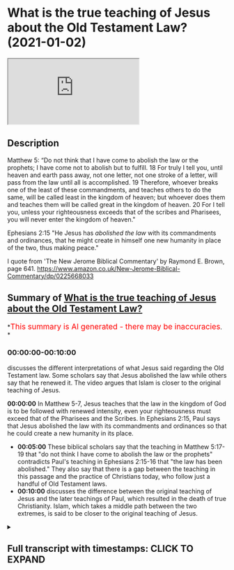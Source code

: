 # What is the true teaching of Jesus about the Old Testament Law? (2021-01-02)

<iframe loading='lazy' allow='autoplay' src='https://www.youtube.com/embed/yhJ_0dVmAEc'></iframe>

## Description

Matthew 5:
“Do not think that I have come to abolish the law or the prophets; I have come not to abolish but to fulfill. 18 For truly I tell you, until heaven and earth pass away, not one letter, not one stroke of a letter, will pass from the law until all is accomplished. 19 Therefore, whoever breaks one of the least of these commandments, and teaches others to do the same, will be called least in the kingdom of heaven; but whoever does them and teaches them will be called great in the kingdom of heaven. 20 For I tell you, unless your righteousness exceeds that of the scribes and Pharisees, you will never enter the kingdom of heaven."

Ephesians 2:15
"He Jesus has *abolished the law* with its commandments and ordinances, that he might create in himself one new humanity in place of the two, thus making peace."

I quote from 'The New Jerome Biblical Commentary' by Raymond E. Brown, page 641. <https://www.amazon.co.uk/New-Jerome-Biblical-Commentary/dp/0225668033>

## Summary of [What is the true teaching of Jesus about the Old Testament Law?](https://www.youtube.com/watch?v=yhJ_0dVmAEc)

*<span style="color:red; font-size:125%">This summary is AI generated - there may be inaccuracies</span>. *

### <a onclick="modifyYTiframeseektime('0')">00:00:00-00:10:00</a>

 discusses the different interpretations of what Jesus said regarding the Old Testament law. Some scholars say that Jesus abolished the law while others say that he renewed it. The video argues that Islam is closer to the original teaching of Jesus.

**<a onclick="modifyYTiframeseektime('0')">00:00:00</a>** In Matthew 5-7, Jesus teaches that the law in the kingdom of God is to be followed with renewed intensity, even your righteousness must exceed that of the Pharisees and the Scribes. In Ephesians 2:15, Paul says that Jesus abolished the law with its commandments and ordinances so that he could create a new humanity in its place.

* **<a onclick="modifyYTiframeseektime('300')">00:05:00</a>** These biblical scholars say that the teaching in Matthew 5:17-19 that "do not think I have come to abolish the law or the prophets" contradicts Paul's teaching in Ephesians 2:15-16 that "the law has been abolished." They also say that there is a gap between the teaching in this passage and the practice of Christians today, who follow just a handful of Old Testament laws.
* **<a onclick="modifyYTiframeseektime('600')">00:10:00</a>** discusses the difference between the original teaching of Jesus and the later teachings of Paul, which resulted in the death of true Christianity. Islam, which takes a middle path between the two extremes, is said to be closer to the original teaching of Jesus.

<details><summary><h2>Full transcript with timestamps: CLICK TO EXPAND</h2></summary>

<a onclick="modifyYTiframeseektime('1')">0:00:01</a> hello and in this episode i want to ask  
<a onclick="modifyYTiframeseektime('4')">0:00:04</a> what is the true teaching of jesus  
<a onclick="modifyYTiframeseektime('7')">0:00:07</a> about the law the jewish lord this  
<a onclick="modifyYTiframeseektime('10')">0:00:10</a> is also called the torah which  
<a onclick="modifyYTiframeseektime('14')">0:00:14</a> was revealed to moses on mount sinai  
<a onclick="modifyYTiframeseektime('17')">0:00:17</a> containing  
<a onclick="modifyYTiframeseektime('18')">0:00:18</a> 613 commandments of the law  
<a onclick="modifyYTiframeseektime('21')">0:00:21</a> and of course jews have looked to to  
<a onclick="modifyYTiframeseektime('23')">0:00:23</a> this uh to obey these commandments  
<a onclick="modifyYTiframeseektime('25')">0:00:25</a> ever since then and what did jesus teach  
<a onclick="modifyYTiframeseektime('28')">0:00:28</a> about  
<a onclick="modifyYTiframeseektime('28')">0:00:28</a> obedience to the the laws because  
<a onclick="modifyYTiframeseektime('31')">0:00:31</a> today's christians  
<a onclick="modifyYTiframeseektime('32')">0:00:32</a> uh obey very few if any of them perhaps  
<a onclick="modifyYTiframeseektime('35')">0:00:35</a> the ten commandments maybe  
<a onclick="modifyYTiframeseektime('36')">0:00:36</a> uh but certainly not all 613  
<a onclick="modifyYTiframeseektime('40')">0:00:40</a> and also uh after looking at what jesus  
<a onclick="modifyYTiframeseektime('42')">0:00:42</a> taught i want to look at what paul  
<a onclick="modifyYTiframeseektime('44')">0:00:44</a> taught in the new testament  
<a onclick="modifyYTiframeseektime('46')">0:00:46</a> and then briefly consider what the quran  
<a onclick="modifyYTiframeseektime('48')">0:00:48</a> has to say  
<a onclick="modifyYTiframeseektime('49')">0:00:49</a> about the matter so if we look at the  
<a onclick="modifyYTiframeseektime('51')">0:00:51</a> gospel of matthew  
<a onclick="modifyYTiframeseektime('53')">0:00:53</a> chapter 5 jesus is presented  
<a onclick="modifyYTiframeseektime('56')">0:00:56</a> as teaching the following verse 17  
<a onclick="modifyYTiframeseektime('59')">0:00:59</a> onwards  
<a onclick="modifyYTiframeseektime('61')">0:01:01</a> do not think that i have come to abolish  
<a onclick="modifyYTiframeseektime('63')">0:01:03</a> the law  
<a onclick="modifyYTiframeseektime('64')">0:01:04</a> or the prophets i have not come to  
<a onclick="modifyYTiframeseektime('66')">0:01:06</a> abolish but to fulfill  
<a onclick="modifyYTiframeseektime('69')">0:01:09</a> for i for truly i tell you until heaven  
<a onclick="modifyYTiframeseektime('71')">0:01:11</a> and earth pass away  
<a onclick="modifyYTiframeseektime('73')">0:01:13</a> not one letter not one stroke of a  
<a onclick="modifyYTiframeseektime('76')">0:01:16</a> letter  
<a onclick="modifyYTiframeseektime('76')">0:01:16</a> will pass from the law until all is  
<a onclick="modifyYTiframeseektime('79')">0:01:19</a> accomplished  
<a onclick="modifyYTiframeseektime('80')">0:01:20</a> therefore whoever breaks one of the  
<a onclick="modifyYTiframeseektime('83')">0:01:23</a> least of these commandments  
<a onclick="modifyYTiframeseektime('84')">0:01:24</a> and teaches others to do the same will  
<a onclick="modifyYTiframeseektime('87')">0:01:27</a> be called  
<a onclick="modifyYTiframeseektime('88')">0:01:28</a> least in the kingdom of heaven but  
<a onclick="modifyYTiframeseektime('91')">0:01:31</a> whoever does them  
<a onclick="modifyYTiframeseektime('92')">0:01:32</a> and teaches them will be called great in  
<a onclick="modifyYTiframeseektime('94')">0:01:34</a> the kingdom of heaven  
<a onclick="modifyYTiframeseektime('96')">0:01:36</a> for i tell you unless your righteousness  
<a onclick="modifyYTiframeseektime('99')">0:01:39</a> exceeds that of the scribes  
<a onclick="modifyYTiframeseektime('101')">0:01:41</a> and pharisees you will never enter the  
<a onclick="modifyYTiframeseektime('104')">0:01:44</a> kingdom of heaven  
<a onclick="modifyYTiframeseektime('106')">0:01:46</a> now this passage is in the famous sermon  
<a onclick="modifyYTiframeseektime('110')">0:01:50</a> on the mount in matthew's gospel that's  
<a onclick="modifyYTiframeseektime('112')">0:01:52</a> matthew 5 through  
<a onclick="modifyYTiframeseektime('113')">0:01:53</a> to 7. so it seems pretty clear there  
<a onclick="modifyYTiframeseektime('115')">0:01:55</a> that the law  
<a onclick="modifyYTiframeseektime('116')">0:01:56</a> in the kingdom of god is to be followed  
<a onclick="modifyYTiframeseektime('119')">0:01:59</a> with a renewed intensity  
<a onclick="modifyYTiframeseektime('121')">0:02:01</a> even your righteousness must exceed that  
<a onclick="modifyYTiframeseektime('122')">0:02:02</a> of the pharisees and the scribes  
<a onclick="modifyYTiframeseektime('125')">0:02:05</a> and until heaven until the physical  
<a onclick="modifyYTiframeseektime('127')">0:02:07</a> passing away of the universe  
<a onclick="modifyYTiframeseektime('129')">0:02:09</a> itself not one jot or tittle  
<a onclick="modifyYTiframeseektime('132')">0:02:12</a> uh in the uh more more literal english  
<a onclick="modifyYTiframeseektime('135')">0:02:15</a> will pass  
<a onclick="modifyYTiframeseektime('136')">0:02:16</a> from the law itself so this means you  
<a onclick="modifyYTiframeseektime('139')">0:02:19</a> know for christians  
<a onclick="modifyYTiframeseektime('140')">0:02:20</a> or disciples of jesus you must obey the  
<a onclick="modifyYTiframeseektime('142')">0:02:22</a> law  
<a onclick="modifyYTiframeseektime('144')">0:02:24</a> now at the end of jesus ministry uh in  
<a onclick="modifyYTiframeseektime('146')">0:02:26</a> his last  
<a onclick="modifyYTiframeseektime('147')">0:02:27</a> uh recorded sermon to the crowds  
<a onclick="modifyYTiframeseektime('150')">0:02:30</a> according to matthew's gospel  
<a onclick="modifyYTiframeseektime('152')">0:02:32</a> this is matthew 23  
<a onclick="modifyYTiframeseektime('155')">0:02:35</a> jesus had this to say as well about the  
<a onclick="modifyYTiframeseektime('157')">0:02:37</a> law  
<a onclick="modifyYTiframeseektime('159')">0:02:39</a> jesus said to the said to the crowds and  
<a onclick="modifyYTiframeseektime('162')">0:02:42</a> to his disciples  
<a onclick="modifyYTiframeseektime('163')">0:02:43</a> the scribes and the pharisees sit on  
<a onclick="modifyYTiframeseektime('166')">0:02:46</a> moses's seat  
<a onclick="modifyYTiframeseektime('168')">0:02:48</a> that means they um they teach the law  
<a onclick="modifyYTiframeseektime('172')">0:02:52</a> therefore do whatever they teach you  
<a onclick="modifyYTiframeseektime('175')">0:02:55</a> and follow it but do not do as they do  
<a onclick="modifyYTiframeseektime('178')">0:02:58</a> for they do not practice what they  
<a onclick="modifyYTiframeseektime('180')">0:03:00</a> preach so here jesus is endorsing the  
<a onclick="modifyYTiframeseektime('182')">0:03:02</a> pharisees interpretation of the torah  
<a onclick="modifyYTiframeseektime('185')">0:03:05</a> and his disciples should follow their  
<a onclick="modifyYTiframeseektime('187')">0:03:07</a> teaching but of course their practice is  
<a onclick="modifyYTiframeseektime('189')">0:03:09</a> hypocritical they they're double  
<a onclick="modifyYTiframeseektime('190')">0:03:10</a> standard  
<a onclick="modifyYTiframeseektime('191')">0:03:11</a> so you don't do that but you practice  
<a onclick="modifyYTiframeseektime('193')">0:03:13</a> and follow what they teach  
<a onclick="modifyYTiframeseektime('195')">0:03:15</a> and then later in the same sermon in  
<a onclick="modifyYTiframeseektime('197')">0:03:17</a> verse 23 jesus  
<a onclick="modifyYTiframeseektime('199')">0:03:19</a> says woe to you scribes and pharisees  
<a onclick="modifyYTiframeseektime('202')">0:03:22</a> hypocrites for you tithe mint dil and  
<a onclick="modifyYTiframeseektime('205')">0:03:25</a> cumin  
<a onclick="modifyYTiframeseektime('206')">0:03:26</a> and have neglected the weightier matters  
<a onclick="modifyYTiframeseektime('209')">0:03:29</a> of the law  
<a onclick="modifyYTiframeseektime('209')">0:03:29</a> justice mercy and faith it is these  
<a onclick="modifyYTiframeseektime('213')">0:03:33</a> you ought to have practiced without  
<a onclick="modifyYTiframeseektime('216')">0:03:36</a> neglecting  
<a onclick="modifyYTiframeseektime('217')">0:03:37</a> the others so here we have the law is  
<a onclick="modifyYTiframeseektime('220')">0:03:40</a> interpreted by in a typical rabbinic  
<a onclick="modifyYTiframeseektime('221')">0:03:41</a> fashion jesus emphasizing some  
<a onclick="modifyYTiframeseektime('223')">0:03:43</a> principles of the torah  
<a onclick="modifyYTiframeseektime('225')">0:03:45</a> over others but he does say don't  
<a onclick="modifyYTiframeseektime('228')">0:03:48</a> neglect the others  
<a onclick="modifyYTiframeseektime('229')">0:03:49</a> so there's no sense here that anything  
<a onclick="modifyYTiframeseektime('231')">0:03:51</a> in the law has been abolished or in any  
<a onclick="modifyYTiframeseektime('233')">0:03:53</a> way  
<a onclick="modifyYTiframeseektime('234')">0:03:54</a> nullified or abrogated at all  
<a onclick="modifyYTiframeseektime('237')">0:03:57</a> um so that's jesus  
<a onclick="modifyYTiframeseektime('240')">0:04:00</a> so let's turn now to paul and see what  
<a onclick="modifyYTiframeseektime('244')">0:04:04</a> he has to say  
<a onclick="modifyYTiframeseektime('245')">0:04:05</a> about the law now paul has a lot to say  
<a onclick="modifyYTiframeseektime('247')">0:04:07</a> on the law in romans particularly in  
<a onclick="modifyYTiframeseektime('249')">0:04:09</a> galatians and  
<a onclick="modifyYTiframeseektime('250')">0:04:10</a> here and there everywhere and there's a  
<a onclick="modifyYTiframeseektime('252')">0:04:12</a> lot of scholarly  
<a onclick="modifyYTiframeseektime('253')">0:04:13</a> argument and controversy about how to  
<a onclick="modifyYTiframeseektime('255')">0:04:15</a> interpret what he means  
<a onclick="modifyYTiframeseektime('257')">0:04:17</a> but i i want to focus on a particular  
<a onclick="modifyYTiframeseektime('259')">0:04:19</a> passage which i think is unambiguous  
<a onclick="modifyYTiframeseektime('262')">0:04:22</a> in paul's letter to the ephesians  
<a onclick="modifyYTiframeseektime('264')">0:04:24</a> chapter 2  
<a onclick="modifyYTiframeseektime('265')">0:04:25</a> verse 15.  
<a onclick="modifyYTiframeseektime('268')">0:04:28</a> where he says about jesus he has  
<a onclick="modifyYTiframeseektime('271')">0:04:31</a> abolished the law  
<a onclick="modifyYTiframeseektime('272')">0:04:32</a> with its commandments and ordinances so  
<a onclick="modifyYTiframeseektime('275')">0:04:35</a> that he might  
<a onclick="modifyYTiframeseektime('276')">0:04:36</a> create in himself one new humanity in  
<a onclick="modifyYTiframeseektime('279')">0:04:39</a> place of the two  
<a onclick="modifyYTiframeseektime('280')">0:04:40</a> thus making peace and so on he's talking  
<a onclick="modifyYTiframeseektime('283')">0:04:43</a> here about how  
<a onclick="modifyYTiframeseektime('285')">0:04:45</a> the the dividing war as you would see it  
<a onclick="modifyYTiframeseektime('287')">0:04:47</a> between jew and gentile has been broken  
<a onclick="modifyYTiframeseektime('289')">0:04:49</a> down or destroyed this barrier has gone  
<a onclick="modifyYTiframeseektime('292')">0:04:52</a> but the point here  
<a onclick="modifyYTiframeseektime('293')">0:04:53</a> for our purposes he has abolished the  
<a onclick="modifyYTiframeseektime('296')">0:04:56</a> law with its commandment and ordinances  
<a onclick="modifyYTiframeseektime('299')">0:04:59</a> this is the mirror image the polar  
<a onclick="modifyYTiframeseektime('301')">0:05:01</a> opposite of what jesus says do not think  
<a onclick="modifyYTiframeseektime('303')">0:05:03</a> i have come to abolish the law  
<a onclick="modifyYTiframeseektime('305')">0:05:05</a> paul says he has come to abolish the law  
<a onclick="modifyYTiframeseektime('307')">0:05:07</a> you you couldn't get it as  
<a onclick="modifyYTiframeseektime('309')">0:05:09</a> uh contrast and contradiction between  
<a onclick="modifyYTiframeseektime('313')">0:05:13</a> matthews jesus um what paul teaches in  
<a onclick="modifyYTiframeseektime('316')">0:05:16</a> ephesians before i come to uh what the  
<a onclick="modifyYTiframeseektime('320')">0:05:20</a> quran  
<a onclick="modifyYTiframeseektime('321')">0:05:21</a> might say on this i just want to share  
<a onclick="modifyYTiframeseektime('323')">0:05:23</a> with you what  
<a onclick="modifyYTiframeseektime('325')">0:05:25</a> um top biblical scholars uh have said or  
<a onclick="modifyYTiframeseektime('328')">0:05:28</a> some top biblical scholars have said  
<a onclick="modifyYTiframeseektime('329')">0:05:29</a> about this very problem  
<a onclick="modifyYTiframeseektime('331')">0:05:31</a> and i want to reference this huge tome  
<a onclick="modifyYTiframeseektime('334')">0:05:34</a> it's called the new jerome biblical  
<a onclick="modifyYTiframeseektime('336')">0:05:36</a> commentary  
<a onclick="modifyYTiframeseektime('337')">0:05:37</a> edited by raymond brown and others this  
<a onclick="modifyYTiframeseektime('339')">0:05:39</a> is actually from my student days at  
<a onclick="modifyYTiframeseektime('341')">0:05:41</a> university  
<a onclick="modifyYTiframeseektime('343')">0:05:43</a> this is a text that i used now this is  
<a onclick="modifyYTiframeseektime('345')">0:05:45</a> not any old commentary  
<a onclick="modifyYTiframeseektime('348')">0:05:48</a> this is a roman catholic commentary and  
<a onclick="modifyYTiframeseektime('350')">0:05:50</a> it contains uh  
<a onclick="modifyYTiframeseektime('352')">0:05:52</a> on the uh inside cover the imprimiter  
<a onclick="modifyYTiframeseektime('355')">0:05:55</a> and primitive is an official declaration  
<a onclick="modifyYTiframeseektime('357')">0:05:57</a> by the roman catholic church  
<a onclick="modifyYTiframeseektime('359')">0:05:59</a> that this is a prude for publication so  
<a onclick="modifyYTiframeseektime('361')">0:06:01</a> this is an official roman catholic  
<a onclick="modifyYTiframeseektime('363')">0:06:03</a> doctrine uh document and on the uh in  
<a onclick="modifyYTiframeseektime('366')">0:06:06</a> the contents page  
<a onclick="modifyYTiframeseektime('368')">0:06:08</a> it has a forward two forwards by two  
<a onclick="modifyYTiframeseektime('371')">0:06:11</a> cardinals of the church so they're the  
<a onclick="modifyYTiframeseektime('373')">0:06:13</a> highest authorities in the church  
<a onclick="modifyYTiframeseektime('375')">0:06:15</a> under the pope cardinal uh martini  
<a onclick="modifyYTiframeseektime('378')">0:06:18</a> and cardinal beer have both written  
<a onclick="modifyYTiframeseektime('380')">0:06:20</a> forwards or introductions  
<a onclick="modifyYTiframeseektime('382')">0:06:22</a> to this so this is a kind of official  
<a onclick="modifyYTiframeseektime('385')">0:06:25</a> roman catholic  
<a onclick="modifyYTiframeseektime('386')">0:06:26</a> text and uh the people on it  
<a onclick="modifyYTiframeseektime('390')">0:06:30</a> uh who are edited raymond brown joseph  
<a onclick="modifyYTiframeseektime('392')">0:06:32</a> it's meyer  
<a onclick="modifyYTiframeseektime('394')">0:06:34</a> are both um catholic priests and raymond  
<a onclick="modifyYTiframeseektime('397')">0:06:37</a> brown i heard lecture  
<a onclick="modifyYTiframeseektime('398')">0:06:38</a> at oxford university once so on this  
<a onclick="modifyYTiframeseektime('401')">0:06:41</a> passage  
<a onclick="modifyYTiframeseektime('402')">0:06:42</a> in matthew's gospel chapter 5  
<a onclick="modifyYTiframeseektime('405')">0:06:45</a> verse 17 onwards i'll just read to you  
<a onclick="modifyYTiframeseektime('408')">0:06:48</a> what  
<a onclick="modifyYTiframeseektime('408')">0:06:48</a> they say because it actually makes  
<a onclick="modifyYTiframeseektime('411')">0:06:51</a> reference to islam as well  
<a onclick="modifyYTiframeseektime('412')">0:06:52</a> fascinating so remember jesus says in  
<a onclick="modifyYTiframeseektime('415')">0:06:55</a> matthew 5  
<a onclick="modifyYTiframeseektime('416')">0:06:56</a> do not think i have come to abolish the  
<a onclick="modifyYTiframeseektime('418')">0:06:58</a> law or the prophets  
<a onclick="modifyYTiframeseektime('420')">0:07:00</a> and these official catholic  
<a onclick="modifyYTiframeseektime('423')">0:07:03</a> biblical scholars say these verses give  
<a onclick="modifyYTiframeseektime('426')">0:07:06</a> the basic  
<a onclick="modifyYTiframeseektime('427')">0:07:07</a> legal principles of the sermon the  
<a onclick="modifyYTiframeseektime('429')">0:07:09</a> sermon on the mount  
<a onclick="modifyYTiframeseektime('431')">0:07:11</a> they are the most controversial verses  
<a onclick="modifyYTiframeseektime('433')">0:07:13</a> in matthew and there is no consensus on  
<a onclick="modifyYTiframeseektime('436')">0:07:16</a> their interpretation  
<a onclick="modifyYTiframeseektime('437')">0:07:17</a> the interpreter must try to state the  
<a onclick="modifyYTiframeseektime('439')">0:07:19</a> problem clearly  
<a onclick="modifyYTiframeseektime('440')">0:07:20</a> and to provide a historically honest  
<a onclick="modifyYTiframeseektime('442')">0:07:22</a> judgment even at the price  
<a onclick="modifyYTiframeseektime('444')">0:07:24</a> of theological tidiness see this is what  
<a onclick="modifyYTiframeseektime('447')">0:07:27</a> i like about these scholars  
<a onclick="modifyYTiframeseektime('449')">0:07:29</a> even though they're committed christians  
<a onclick="modifyYTiframeseektime('450')">0:07:30</a> they're priests they're speaking on  
<a onclick="modifyYTiframeseektime('451')">0:07:31</a> behalf of the church at the highest  
<a onclick="modifyYTiframeseektime('453')">0:07:33</a> levels  
<a onclick="modifyYTiframeseektime('454')">0:07:34</a> they want to be honest okay they're not  
<a onclick="modifyYTiframeseektime('456')">0:07:36</a> trying to cover over or pretend  
<a onclick="modifyYTiframeseektime('459')">0:07:39</a> uh that jesus said something other than  
<a onclick="modifyYTiframeseektime('460')">0:07:40</a> he does and typically in my view  
<a onclick="modifyYTiframeseektime('462')">0:07:42</a> christians tend to  
<a onclick="modifyYTiframeseektime('464')">0:07:44</a> be very try to cover over this passage  
<a onclick="modifyYTiframeseektime('467')">0:07:47</a> and pretend it doesn't say what it  
<a onclick="modifyYTiframeseektime('468')">0:07:48</a> obviously does say  
<a onclick="modifyYTiframeseektime('470')">0:07:50</a> and so let's continue the problem arises  
<a onclick="modifyYTiframeseektime('472')">0:07:52</a> because the plain sense of the words  
<a onclick="modifyYTiframeseektime('475')">0:07:55</a> is that jesus affirms the abiding  
<a onclick="modifyYTiframeseektime('478')">0:07:58</a> validity of the torah  
<a onclick="modifyYTiframeseektime('480')">0:08:00</a> but this contradicts paul e.g  
<a onclick="modifyYTiframeseektime('484')">0:08:04</a> galatians 2 15 16 romans 3 21-31  
<a onclick="modifyYTiframeseektime('489')">0:08:09</a> moreover no major christian church  
<a onclick="modifyYTiframeseektime('492')">0:08:12</a> requires observance of  
<a onclick="modifyYTiframeseektime('493')">0:08:13</a> all 613 precepts of the old testament  
<a onclick="modifyYTiframeseektime('497')">0:08:17</a> law  
<a onclick="modifyYTiframeseektime('498')">0:08:18</a> ethical and ceremonial but only the  
<a onclick="modifyYTiframeseektime('501')">0:08:21</a> ethical commandments such as the  
<a onclick="modifyYTiframeseektime('502')">0:08:22</a> decalogue that's the ten commandments  
<a onclick="modifyYTiframeseektime('505')">0:08:25</a> and the commandments to love god and  
<a onclick="modifyYTiframeseektime('507')">0:08:27</a> neighbor which is in leviticus and  
<a onclick="modifyYTiframeseektime('508')">0:08:28</a> deuteronomy  
<a onclick="modifyYTiframeseektime('510')">0:08:30</a> thus there is a gap between the teaching  
<a onclick="modifyYTiframeseektime('512')">0:08:32</a> here  
<a onclick="modifyYTiframeseektime('513')">0:08:33</a> in this passage in matthew and the  
<a onclick="modifyYTiframeseektime('515')">0:08:35</a> teaching and practice of the churches  
<a onclick="modifyYTiframeseektime('518')">0:08:38</a> the position adopted here is the  
<a onclick="modifyYTiframeseektime('520')">0:08:40</a> following there are  
<a onclick="modifyYTiframeseektime('521')">0:08:41</a> there are contradictions within the new  
<a onclick="modifyYTiframeseektime('524')">0:08:44</a> testament on penultimate matters  
<a onclick="modifyYTiframeseektime('527')">0:08:47</a> by penalty matters they mean on things  
<a onclick="modifyYTiframeseektime('529')">0:08:49</a> that are just not ultimate  
<a onclick="modifyYTiframeseektime('530')">0:08:50</a> importance but just short of that of  
<a onclick="modifyYTiframeseektime('532')">0:08:52</a> secondary ultimate importance  
<a onclick="modifyYTiframeseektime('534')">0:08:54</a> so it's frankly acknowledging that there  
<a onclick="modifyYTiframeseektime('536')">0:08:56</a> are contradictions  
<a onclick="modifyYTiframeseektime('538')">0:08:58</a> and that jesus teaching  
<a onclick="modifyYTiframeseektime('541')">0:09:01</a> in this passage contradicts paul  
<a onclick="modifyYTiframeseektime('546')">0:09:06</a> then just to continue this whole passage  
<a onclick="modifyYTiframeseektime('548')">0:09:08</a> is extraordinary  
<a onclick="modifyYTiframeseektime('550')">0:09:10</a> um and then it says  
<a onclick="modifyYTiframeseektime('553')">0:09:13</a> that the uh the verses in this passage  
<a onclick="modifyYTiframeseektime('557')">0:09:17</a> reflect the outlook of jewish  
<a onclick="modifyYTiframeseektime('559')">0:09:19</a> christianity  
<a onclick="modifyYTiframeseektime('561')">0:09:21</a> which as a separate movement was  
<a onclick="modifyYTiframeseektime('563')">0:09:23</a> eventually defeated  
<a onclick="modifyYTiframeseektime('564')">0:09:24</a> by paulinism paulism is paul's own views  
<a onclick="modifyYTiframeseektime('568')">0:09:28</a> and died out perhaps to be reborn in a  
<a onclick="modifyYTiframeseektime('572')">0:09:32</a> different form  
<a onclick="modifyYTiframeseektime('572')">0:09:32</a> as islam wow that that's quite  
<a onclick="modifyYTiframeseektime('576')">0:09:36</a> quite a confession that the jewish jesus  
<a onclick="modifyYTiframeseektime('578')">0:09:38</a> is teaching  
<a onclick="modifyYTiframeseektime('579')">0:09:39</a> in matthew's gospel uh was ultimately  
<a onclick="modifyYTiframeseektime('582')">0:09:42</a> defeated by paul's teaching in ephesians  
<a onclick="modifyYTiframeseektime('584')">0:09:44</a> the law has been up that's why  
<a onclick="modifyYTiframeseektime('585')">0:09:45</a> christians don't follow the law  
<a onclick="modifyYTiframeseektime('586')">0:09:46</a> uh today they followed just perhaps a  
<a onclick="modifyYTiframeseektime('588')">0:09:48</a> handful of laws from the ten  
<a onclick="modifyYTiframeseektime('590')">0:09:50</a> commandments and ignore all the others  
<a onclick="modifyYTiframeseektime('592')">0:09:52</a> the laws about not eating pork uh the  
<a onclick="modifyYTiframeseektime('594')">0:09:54</a> laws about circumcision  
<a onclick="modifyYTiframeseektime('596')">0:09:56</a> uh the laws about a whole range of  
<a onclick="modifyYTiframeseektime('598')">0:09:58</a> things that they they they consider  
<a onclick="modifyYTiframeseektime('599')">0:09:59</a> this abolish because paul says so  
<a onclick="modifyYTiframeseektime('602')">0:10:02</a> but this original jewish christianity  
<a onclick="modifyYTiframeseektime('606')">0:10:06</a> was eventually defeated by paul's views  
<a onclick="modifyYTiframeseektime('609')">0:10:09</a> and died out  
<a onclick="modifyYTiframeseektime('610')">0:10:10</a> as we know it did perhaps to be reborn  
<a onclick="modifyYTiframeseektime('613')">0:10:13</a> in a different form as islam isn't it  
<a onclick="modifyYTiframeseektime('616')">0:10:16</a> interesting  
<a onclick="modifyYTiframeseektime('617')">0:10:17</a> so they say there's in a sense you one  
<a onclick="modifyYTiframeseektime('619')">0:10:19</a> could say to simplify  
<a onclick="modifyYTiframeseektime('621')">0:10:21</a> that the teaching of jesus here finds  
<a onclick="modifyYTiframeseektime('623')">0:10:23</a> its ultimate uh  
<a onclick="modifyYTiframeseektime('625')">0:10:25</a> presence in today's world in islam  
<a onclick="modifyYTiframeseektime('628')">0:10:28</a> not in the churches isn't that  
<a onclick="modifyYTiframeseektime('630')">0:10:30</a> interesting remember this is an official  
<a onclick="modifyYTiframeseektime('631')">0:10:31</a> roman catholic doctrine  
<a onclick="modifyYTiframeseektime('633')">0:10:33</a> endorsed at the highest levels  
<a onclick="modifyYTiframeseektime('636')">0:10:36</a> um so what does the quran say so  
<a onclick="modifyYTiframeseektime('640')">0:10:40</a> we have two extreme but we have two  
<a onclick="modifyYTiframeseektime('642')">0:10:42</a> extreme views here  
<a onclick="modifyYTiframeseektime('643')">0:10:43</a> at the extremes we have the view on the  
<a onclick="modifyYTiframeseektime('645')">0:10:45</a> one hand of jesus in matthew  
<a onclick="modifyYTiframeseektime('648')">0:10:48</a> that in the kingdom of god which jesus  
<a onclick="modifyYTiframeseektime('650')">0:10:50</a> was calling people to enter remember  
<a onclick="modifyYTiframeseektime('653')">0:10:53</a> this wasn't the old covenant this was  
<a onclick="modifyYTiframeseektime('656')">0:10:56</a> what jesus was preaching if you look at  
<a onclick="modifyYTiframeseektime('657')">0:10:57</a> matthew mark and luke this was the  
<a onclick="modifyYTiframeseektime('659')">0:10:59</a> substance of his message calling people  
<a onclick="modifyYTiframeseektime('661')">0:11:01</a> to believe in the god is bringing a new  
<a onclick="modifyYTiframeseektime('663')">0:11:03</a> thing into being  
<a onclick="modifyYTiframeseektime('665')">0:11:05</a> through the kingdom of god and in that  
<a onclick="modifyYTiframeseektime('668')">0:11:08</a> kingdom  
<a onclick="modifyYTiframeseektime('669')">0:11:09</a> there is an intensified renewed  
<a onclick="modifyYTiframeseektime('671')">0:11:11</a> obedience to the torah  
<a onclick="modifyYTiframeseektime('673')">0:11:13</a> which of course christians don't follow  
<a onclick="modifyYTiframeseektime('675')">0:11:15</a> anymore  
<a onclick="modifyYTiframeseektime('676')">0:11:16</a> paul says the opposite that he has  
<a onclick="modifyYTiframeseektime('679')">0:11:19</a> abolished he  
<a onclick="modifyYTiframeseektime('680')">0:11:20</a> jesus has abolished the law with its  
<a onclick="modifyYTiframeseektime('682')">0:11:22</a> commandments  
<a onclick="modifyYTiframeseektime('683')">0:11:23</a> and what does the quran say well  
<a onclick="modifyYTiframeseektime('686')">0:11:26</a> strangely  
<a onclick="modifyYTiframeseektime('687')">0:11:27</a> it takes a middle path in chapter  
<a onclick="modifyYTiframeseektime('691')">0:11:31</a> 3 verse 50 it has jesus say i have come  
<a onclick="modifyYTiframeseektime('695')">0:11:35</a> to confirm the truth of the torah which  
<a onclick="modifyYTiframeseektime('698')">0:11:38</a> preceded me  
<a onclick="modifyYTiframeseektime('700')">0:11:40</a> and to make some things lawful to you  
<a onclick="modifyYTiframeseektime('702')">0:11:42</a> which used to be  
<a onclick="modifyYTiframeseektime('703')">0:11:43</a> forbidden interesting  
<a onclick="modifyYTiframeseektime('707')">0:11:47</a> so jesus affirms the torah continuing  
<a onclick="modifyYTiframeseektime('709')">0:11:49</a> validity of it  
<a onclick="modifyYTiframeseektime('710')">0:11:50</a> but there are some things which  
<a onclick="modifyYTiframeseektime('714')">0:11:54</a> used to be forbidden that he makes  
<a onclick="modifyYTiframeseektime('717')">0:11:57</a> lawful very interesting so it's neither  
<a onclick="modifyYTiframeseektime('720')">0:12:00</a> the extreme of matthew who says that you  
<a onclick="modifyYTiframeseektime('723')">0:12:03</a> obey all of the law if you're a disciple  
<a onclick="modifyYTiframeseektime('725')">0:12:05</a> of jesus nor paul says you don't obey  
<a onclick="modifyYTiframeseektime('726')">0:12:06</a> any of it  
<a onclick="modifyYTiframeseektime('727')">0:12:07</a> in effect has been abolished but you the  
<a onclick="modifyYTiframeseektime('729')">0:12:09</a> law  
<a onclick="modifyYTiframeseektime('730')">0:12:10</a> is invalid it is still uh in force  
<a onclick="modifyYTiframeseektime('733')">0:12:13</a> some bits and pieces of the law have  
<a onclick="modifyYTiframeseektime('735')">0:12:15</a> been made lawful  
<a onclick="modifyYTiframeseektime('737')">0:12:17</a> to you as to what those uh elements are  
<a onclick="modifyYTiframeseektime('740')">0:12:20</a> that's another subject it seems to be  
<a onclick="modifyYTiframeseektime('744')">0:12:24</a> um a fascinating middle path between the  
<a onclick="modifyYTiframeseektime('747')">0:12:27</a> two  
<a onclick="modifyYTiframeseektime('747')">0:12:27</a> extremes and um i'll leave you  
<a onclick="modifyYTiframeseektime('750')">0:12:30</a> uh to decide what the truth of the  
<a onclick="modifyYTiframeseektime('753')">0:12:33</a> matter is  
<a onclick="modifyYTiframeseektime('755')">0:12:35</a> but what it does show i think quite  
<a onclick="modifyYTiframeseektime('757')">0:12:37</a> clearly is and as the catholic  
<a onclick="modifyYTiframeseektime('759')">0:12:39</a> um commentary admits that christians  
<a onclick="modifyYTiframeseektime('761')">0:12:41</a> today  
<a onclick="modifyYTiframeseektime('762')">0:12:42</a> the churches today overwhelmingly do not  
<a onclick="modifyYTiframeseektime('765')">0:12:45</a> follow  
<a onclick="modifyYTiframeseektime('765')">0:12:45</a> the teaching of the plain teaching of  
<a onclick="modifyYTiframeseektime('767')">0:12:47</a> jesus in matthew's gospel in matthew 5  
<a onclick="modifyYTiframeseektime('769')">0:12:49</a> and matthew 23  
<a onclick="modifyYTiframeseektime('771')">0:12:51</a> they follow the teaching of paul which  
<a onclick="modifyYTiframeseektime('773')">0:12:53</a> basically has  
<a onclick="modifyYTiframeseektime('774')">0:12:54</a> has abolished the law in its and it's in  
<a onclick="modifyYTiframeseektime('776')">0:12:56</a> its entirety  
<a onclick="modifyYTiframeseektime('778')">0:12:58</a> um and and that is a problem for  
<a onclick="modifyYTiframeseektime('781')">0:13:01</a> christianity  
<a onclick="modifyYTiframeseektime('782')">0:13:02</a> islam comes well the quran comes quite  
<a onclick="modifyYTiframeseektime('785')">0:13:05</a> close i think closer to the teaching of  
<a onclick="modifyYTiframeseektime('786')">0:13:06</a> jesus  
<a onclick="modifyYTiframeseektime('788')">0:13:08</a> than christians do they christianity  
<a onclick="modifyYTiframeseektime('791')">0:13:11</a> sorry islam still requires circumcision  
<a onclick="modifyYTiframeseektime('794')">0:13:14</a> it still upholds the law on  
<a onclick="modifyYTiframeseektime('798')">0:13:18</a> the prohibition of eating certain kinds  
<a onclick="modifyYTiframeseektime('800')">0:13:20</a> of food eating blood  
<a onclick="modifyYTiframeseektime('801')">0:13:21</a> eating uh pork and so on that's uh also  
<a onclick="modifyYTiframeseektime('804')">0:13:24</a> taught by james  
<a onclick="modifyYTiframeseektime('805')">0:13:25</a> in the book of acts he upholds that law  
<a onclick="modifyYTiframeseektime('808')">0:13:28</a> uh at the council in acts 15  
<a onclick="modifyYTiframeseektime('810')">0:13:30</a> again christians have ignored that so um  
<a onclick="modifyYTiframeseektime('813')">0:13:33</a> we have a  
<a onclick="modifyYTiframeseektime('814')">0:13:34</a> pretty mess here about what's going on i  
<a onclick="modifyYTiframeseektime('817')">0:13:37</a> think  
<a onclick="modifyYTiframeseektime('817')">0:13:37</a> typically christians ignore the teaching  
<a onclick="modifyYTiframeseektime('819')">0:13:39</a> of matthew and they follow  
<a onclick="modifyYTiframeseektime('821')">0:13:41</a> paul um and the quran interestingly  
<a onclick="modifyYTiframeseektime('824')">0:13:44</a> stands closer to matthew uh and some may  
<a onclick="modifyYTiframeseektime('828')">0:13:48</a> think  
<a onclick="modifyYTiframeseektime('828')">0:13:48</a> closer to the historical jesus but i'll  
<a onclick="modifyYTiframeseektime('830')">0:13:50</a> leave that for you to decide  
<a onclick="modifyYTiframeseektime('832')">0:13:52</a> until next time  

</details>
